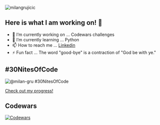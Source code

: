 <p align="left"> <img src="https://komarev.com/ghpvc/?username=milangrujicic&label=Stalkers&color=2ec27e&style=for-the-badge" alt="milangrujicic" /> </p>

## Here is what I am working on! 👋

- 🔭 I’m currently working on ... Codewars challenges
- 🌱 I’m currently learning ... Python
- 📫 How to reach me ... [Linkedin](https://www.linkedin.com/in/milan-grujicic-20ba05110/)
- ⚡ Fun fact ... The word "good-bye" is a contraction of "God be with ye."

## #30NitesOfCode
  ![@milan-gru #30NitesOfCode](https://www.codedex.io/api/petStatus?user=milan-gru)
  
  [Check out my progress!](https://www.codedex.io/@milan-gru/30-nites-of-code)

## Codewars
[![Codewars](https://www.codewars.com/users/MilanGrujicic/badges/large)](https://www.codewars.com/users/MilanGrujicic)
